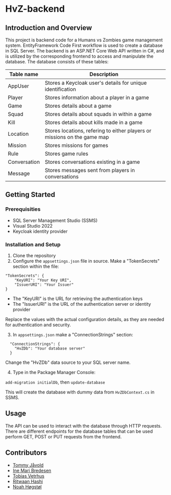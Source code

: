 # HvZ-backend

## Introduction and Overview
This project is backend code for a Humans vs Zombies game management system. EntityFramework Code First workflow is used
to create a database in SQL Server. The backend is an ASP.NET Core Web API written in C#, and is utilized by the corresponding
frontend to access and manipulate the database. The database consists of these tables:

| Table name   | Description |
| ------------ | ----------- |
| AppUser      | Stores a Keycloak user's details for unique identification |
| Player	   | Stores information about a player in a game |
| Game	       | Stores details about a game |
| Squad        | Stores details about squads in within a game |
| Kill         | Stores details about kills made in a game |
| Location     | Stores locations, refering to either players or missions on the game map |
| Mission      | Stores missions for games |
| Rule         | Stores game rules |
| Conversation | Stores conversations existing in a game |
| Message      | Stores messages sent from players in conversations |

## Getting Started
### Prerequisities
- SQL Server Management Studio (SSMS)
- Visual Studio 2022
- Keycloak identity provider

### Installation and Setup
1. Clone the repository
2. Configure the `appsettings.json` file in source. Make a "TokenSecrets" section within the file:

```
"TokenSecrets": {
    "KeyURI": "Your Key URI",
    "IssuerURI": "Your Issuer"
}
```

- The "KeyURI" is the URL for retrieving the authentication keys
- The "IssuerURI" is the URL of the authentication server or identity provider

Replace the values with the actual configuration details, as they are needed for authentication and security.

3. In `appsettings.json` make a "ConnectionStrings" section:

```
  "ConnectionStrings": {
    "HvZDb": "Your database server"
  }
```

Change the "HvZDb" data source to your SQL server name.

4. Type in the Package Manager Console:

`add-migration initialDb`, then
`update-database`

This will create the database with dummy data from `HvZDbContext.cs` in SSMS.

## Usage 
The API can be used to interact with the database through HTTP requests. There are different endpoints for the database tables that can be used perform GET, POST or PUT requests from the frontend. 

## Contributors
- [Tommy Jåvold](https://github.com/t-lined)
- [Ine Mari Bredesen](https://github.com/inemari)
- [Tobias Vetrhus](https://github.com/TobiasVetrhus)
- [Ritwaan Hashi](https://github.com/Ritwaan)
- [Noah Høgstøl](https://github.com/Nuuah)
